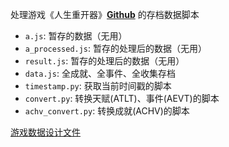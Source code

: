 处理游戏《人生重开器》[**Github**](https://github.com/VickScarlet/lifeRestart) 的存档数据脚本

- `a.js`: 暂存的数据（无用）
- `a_processed.js`: 暂存的处理后的数据（无用）
- `result.js`: 暂存的处理后的数据（无用）
- `data.js`: 全成就、全事件、全收集存档
- `timestamp.py`: 获取当前时间戳的脚本
- `convert.py`: 转换天赋(ATLT)、事件(AEVT)的脚本
- `achv_convert.py`: 转换成就(ACHV)的脚本

[游戏数据设计文件](https://github.com/VickScarlet/lifeRestart/tree/main/data/zh-cn)
